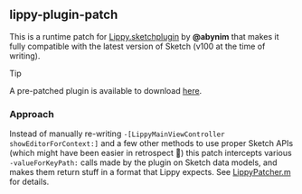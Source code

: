 ## lippy-plugin-patch

This is a runtime patch for [Lippy.sketchplugin](https://github.com/abynim/lippy/) by **@abynim** that makes it fully compatible with the latest version of Sketch (v100 at the time of writing).

> [!TIP]
> A pre-patched plugin is available to download [here](https://github.com/rodionovd/lippy-plugin-patch/releases).


### Approach

Instead of manually re-writing `-[LippyMainViewController showEditorForContext:]` and a few other methods to use proper Sketch APIs (which might have been easier in retrospect 🗿) this patch intercepts various `-valueForKeyPath:` calls made by the plugin on Sketch data models, and makes them return stuff in a format that Lippy expects. See [LippyPatcher.m](./LippyPatcher.m) for details.
